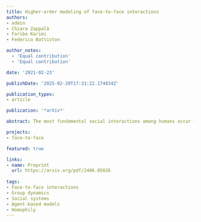 ```yaml
---
title: Higher-order modeling of face-to-face interactions
authors:
- admin
- Chiara Zappalà
- Fariba Karimi
- Federico Battiston

author_notes:
  - 'Equal contribution'
  - 'Equal contribution'

date: '2021-02-23'

publishDate: '2025-02-20T17:31:22.174834Z'

publication_types:
- article

publication: '*arXiv*'

abstract: The most fundamental social interactions among humans occur face to face. Their features have been extensively studied in recent years, owing to the availability of high-resolution data on individuals' proximity. Mathematical models based on mobile agents have been crucial to understand the spatio-temporal organization of face-to-face interactions. However, these models focus on dyadic relationships only, failing to characterize interactions in larger groups of individuals. Here, we propose a model in which agents interact with each other by forming groups of different sizes. Each group has a degree of social attractiveness, based on which neighboring agents decide whether to join. Our framework reproduces different properties of groups in face-to-face interactions, including their distribution, the correlation in their number, and their persistence in time, which cannot be replicated by dyadic models. Furthermore, it captures homophilic patterns at the level of higher-order interactions, going beyond standard pairwise approaches. Our work sheds light on the higher-order mechanisms at the heart of human face-to-face interactions, paving the way for further investigation of how group dynamics at a microscopic scale affects social phenomena at a macroscopic scale.

projects: 
- face-to-face

featured: true

links:
- name: Preprint
  url: https://arxiv.org/pdf/2406.05026
  
tags:
- Face-to-face interactions
- Group dynamics
- Social systems
- Agent-based models
- Homophily
---
```

